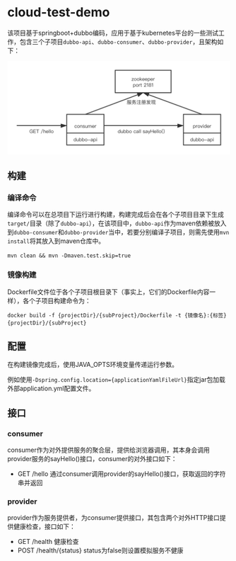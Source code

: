 # cloud-test-demo

该项目基于springboot+dubbo编码，应用于基于kubernetes平台的一些测试工作，包含三个子项目`dubbo-api`、`dubbo-consumer`、`dubbo-provider`，且架构如下：

![structure](img/structure.png)

## 构建

### 编译命令

编译命令可以在总项目下运行进行构建，构建完成后会在各个子项目目录下生成`target/`目录（除了`dubbo-api`），在该项目中，`dubbo-api`作为maven依赖被放入到`dubbo-consumer`和`dubbo-provider`当中，若要分别编译子项目，则需先使用`mvn install`将其放入到maven仓库中。

``mvn clean && mvn -Dmaven.test.skip=true``

### 镜像构建

Dockerfile文件位于各个子项目根目录下（事实上，它们的Dockerfile内容一样），各个子项目构建命令为：

``docker build -f {projectDir}/{subProject}/Dockerfile -t {镜像名}:{标签} {projectDir}/{subProject}``

## 配置

在构建镜像完成后，使用JAVA_OPTS环境变量传递运行参数。

例如使用`-Dspring.config.location={applicationYamlFileUrl}`指定jar包加载外部application.yml配置文件。

## 接口

### consumer

consumer作为对外提供服务的聚合层，提供给浏览器调用，其本身会调用provider服务的sayHello()接口，consumer的对外接口如下：

- GET /hello 通过consumer调用provider的sayHello()接口，获取返回的字符串并返回

### provider

provider作为服务提供者，为consumer提供接口，其包含两个对外HTTP接口提供健康检查，接口如下：

- GET /health 健康检查
- POST /health/{status} status为false则设置模拟服务不健康